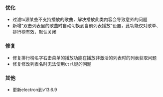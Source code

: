 ### 优化

- 过滤tx源某些不支持播放的歌曲，解决播放此类内容会导致意外的问题
- 新增“双击列表里的歌曲时自动切换到当前列表播放”设置，此功能仅对歌单、排行榜有效，默认关闭

### 修复

- 修复排行榜名字右击菜单的播放功能在播放非激活的列表时的列表获取问题
- 修复修改列表名时无法使用`Ctrl`键的问题

### 其他

- 更新electron到v13.6.9
